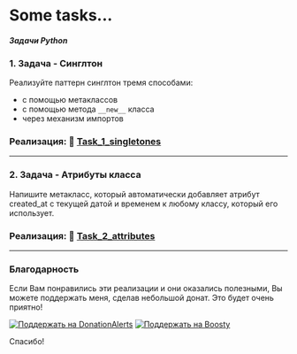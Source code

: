 # Some tasks...

#### _Задачи Python_

### 1. Задача - Синглтон

Реализуйте паттерн синглтон тремя способами:

- с помощью метаклассов
- с помощью метода `__new__` класса
- через механизм импортов

### Реализация: 📁 [Task_1_singletones](https://github.com/lakido-sudo/ITK_tasks/tree/main/Task_1_singletones)

___

### 2. Задача - Атрибуты класса

Напишите метакласс, который автоматически добавляет атрибут created_at с текущей датой и временем к любому классу, который его использует.

### Реализация: 📁 [Task_2_attributes](https://github.com/lakido-sudo/ITK_tasks/tree/main/Task_2_attributes)

___

### Благодарность

Если Вам понравились эти реализации и они оказались полезными, Вы можете поддержать меня, сделав небольшой донат. Это будет очень приятно!

[![Поддержать на DonationAlerts](https://img.shields.io/badge/%D0%9F%D0%BE%D0%B4%D0%B4%D0%B5%D1%80%D0%B6%D0%B0%D1%82%D1%8C-%D0%BD%D0%B0%20DonationAlerts-orange)](https://www.donationalerts.com/r/lakidos)
[![Поддержать на Boosty](https://img.shields.io/badge/%D0%9F%D0%BE%D0%B4%D0%B4%D0%B5%D1%80%D0%B6%D0%B0%D1%82%D1%8C-%D0%BD%D0%B0%20Boosty-blue)](https://boosty.to/lakidos/donate)


Спасибо!

